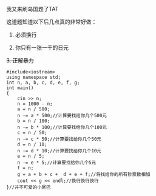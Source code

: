 我又来刷岛国题了TAT

这道题知道以下后几点真的非常好做：

1. 必须换行

2. 你只有一张一千的日元

~~3. 正解暴力~~

```
#include<iostream>
using namespace std;
int n, a, b, c, d, e, f, g;
int main()
{
	cin >> n;
	n = 1000 - n;
	a = n / 500;
	n -= a * 500;//计算要找给你几个500元
	b = n / 100;
	n -= b * 100;//计算要找给你几个100元
	c = n / 50;
	n -= c * 50;//计算要找给你几个50元
	d = n / 10;
	n -= d * 10;//计算要找给你几个10元
	e = n / 5;
	n -= e * 5;//计算要找给你几个5元
	f = n;
	g = a + b + c +  d + e + f;//将找给你的所有钞票数相加
	cout << g << endl;//换行换行换行
}//并不可爱的小尾巴
```
